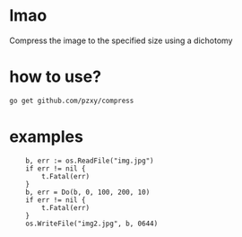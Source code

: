 # lmao
Compress the image to the specified size using a dichotomy


# how to use?
```bash
go get github.com/pzxy/compress
```

# examples

```golang
    b, err := os.ReadFile("img.jpg")
    if err != nil {
        t.Fatal(err)
    }
    b, err = Do(b, 0, 100, 200, 10)
    if err != nil {
        t.Fatal(err)
    }
    os.WriteFile("img2.jpg", b, 0644)
```